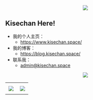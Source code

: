 <div align="center">
  <img src="https://images.kisechan.space/github-head.png" style="max-width: 100%;">
</div>

## Kisechan Here!
* 我的个人主页：
  * https://www.kisechan.space/
* 我的博客：
  * https://blog.kisechan.space/
* 联系我：
  * [admin@kisechan.space](mailto:admin@kisechan.space)

<div align="center">
  <img src="https://github-profile-summary-cards.vercel.app/api/cards/profile-details?username=Kisechan&theme=nord_bright" style="max-width: 100%;">
</div>

<div align="center">
  <table style="width: 100%;">
    <tr>
      <td width="50%" style="padding: 10px;">
        <img src="https://github-profile-summary-cards.vercel.app/api/cards/most-commit-language?username=Kisechan&theme=nord_bright">
      </td>
      <td width="50%" style="padding: 10px;">
        <img src="https://github-profile-summary-cards.vercel.app/api/cards/stats?username=Kisechan&theme=nord_bright">
      </td>
    </tr>
  </table>
</div>